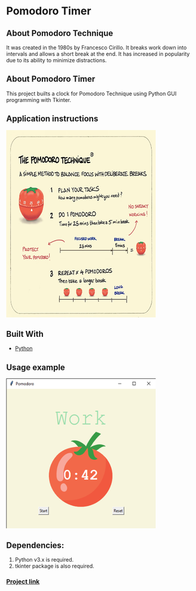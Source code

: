 # Pomodoro Timer
 

## About Pomodoro Technique
It was created in the 1980s by Francesco Cirillo. It breaks work down into intervals and allows a short break at the end. It has increased in popularity due to its ability to minimize distractions.

## About Pomodoro Timer
This project builts a clock for Pomodoro Technique using Python GUI programming with Tkinter. 

## Application instructions
<img src="https://raw.githubusercontent.com/anhthiphuongtran/pomodoro-timer/main/pomodoro-technique.png" width="400" height="500">

## Built With

* [Python](https://www.python.org/downloads/)

## Usage example
<img src="https://raw.githubusercontent.com/anhthiphuongtran/pomodoro-timer/main/pomodoro-app.png" width="400" height="400">

## Dependencies:

1. Python v3.x is required.
2. tkinter package is also required.


### [Project link](https://anhthiphuongtran.github.io/pomodoro-timer/)
